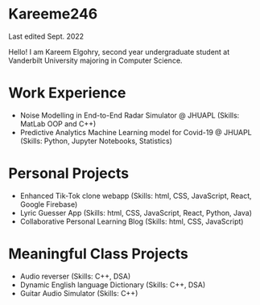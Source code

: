 # Kareeme246

Last edited Sept. 2022

Hello! I am Kareem Elgohry, second year undergraduate student at Vanderbilt University majoring in Computer Science. 

# Work Experience
  
  * Noise Modelling in End-to-End Radar Simulator @ JHUAPL (Skills: MatLab OOP and C++)
  * Predictive Analytics Machine Learning model for Covid-19 @ JHUAPL (Skills: Python, Jupyter Notebooks, Statistics)

# Personal Projects

  * Enhanced Tik-Tok clone webapp (Skills: html, CSS, JavaScript, React, Google Firebase)
  * Lyric Guesser App (Skills: html, CSS, JavaScript, React, Python, Java)
  * Collaborative Personal Learning Blog (Skills: html, CSS, JavaScript)

# Meaningful Class Projects

  * Audio reverser (Skills: C++, DSA)
  * Dynamic English language Dictionary (Skills: C++, DSA)
  * Guitar Audio Simulator (Skills: C++)

